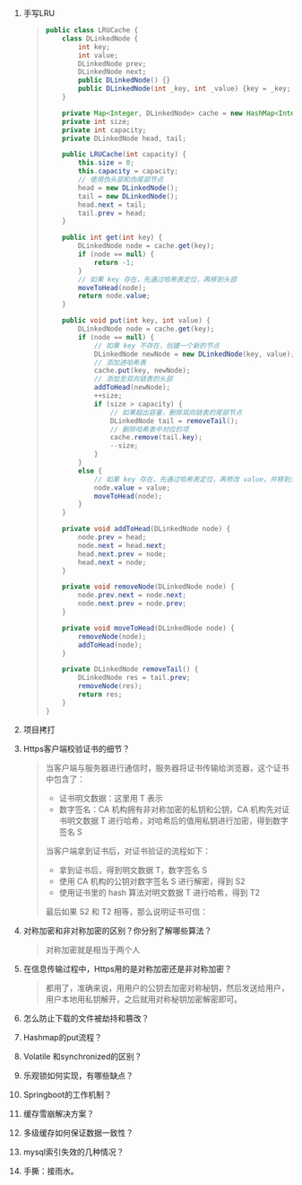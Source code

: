 1. 手写LRU

   > ```java
   > public class LRUCache {
   >     class DLinkedNode {
   >         int key;
   >         int value;
   >         DLinkedNode prev;
   >         DLinkedNode next;
   >         public DLinkedNode() {}
   >         public DLinkedNode(int _key, int _value) {key = _key; value = _value;}
   >     }
   > 
   >     private Map<Integer, DLinkedNode> cache = new HashMap<Integer, DLinkedNode>();
   >     private int size;
   >     private int capacity;
   >     private DLinkedNode head, tail;
   > 
   >     public LRUCache(int capacity) {
   >         this.size = 0;
   >         this.capacity = capacity;
   >         // 使用伪头部和伪尾部节点
   >         head = new DLinkedNode();
   >         tail = new DLinkedNode();
   >         head.next = tail;
   >         tail.prev = head;
   >     }
   > 
   >     public int get(int key) {
   >         DLinkedNode node = cache.get(key);
   >         if (node == null) {
   >             return -1;
   >         }
   >         // 如果 key 存在，先通过哈希表定位，再移到头部
   >         moveToHead(node);
   >         return node.value;
   >     }
   > 
   >     public void put(int key, int value) {
   >         DLinkedNode node = cache.get(key);
   >         if (node == null) {
   >             // 如果 key 不存在，创建一个新的节点
   >             DLinkedNode newNode = new DLinkedNode(key, value);
   >             // 添加进哈希表
   >             cache.put(key, newNode);
   >             // 添加至双向链表的头部
   >             addToHead(newNode);
   >             ++size;
   >             if (size > capacity) {
   >                 // 如果超出容量，删除双向链表的尾部节点
   >                 DLinkedNode tail = removeTail();
   >                 // 删除哈希表中对应的项
   >                 cache.remove(tail.key);
   >                 --size;
   >             }
   >         }
   >         else {
   >             // 如果 key 存在，先通过哈希表定位，再修改 value，并移到头部
   >             node.value = value;
   >             moveToHead(node);
   >         }
   >     }
   > 
   >     private void addToHead(DLinkedNode node) {
   >         node.prev = head;
   >         node.next = head.next;
   >         head.next.prev = node;
   >         head.next = node;
   >     }
   > 
   >     private void removeNode(DLinkedNode node) {
   >         node.prev.next = node.next;
   >         node.next.prev = node.prev;
   >     }
   > 
   >     private void moveToHead(DLinkedNode node) {
   >         removeNode(node);
   >         addToHead(node);
   >     }
   > 
   >     private DLinkedNode removeTail() {
   >         DLinkedNode res = tail.prev;
   >         removeNode(res);
   >         return res;
   >     }
   > }
   > 
   > ```
   >
   > 

2. 项目拷打

3. Https客户端校验证书的细节？

   > 当客户端与服务器进行通信时，服务器将证书传输给浏览器，这个证书中包含了：
   >
   > - 证书明文数据：这里用 T 表示
   > - 数字签名：CA 机构拥有非对称加密的私钥和公钥，CA 机构先对证书明文数据 T 进行哈希，对哈希后的值用私钥进行加密，得到数字签名 S
   >
   > 当客户端拿到证书后，对证书验证的流程如下：
   >
   > - 拿到证书后，得到明文数据 T，数字签名 S
   > - 使用 CA 机构的公钥对数字签名 S 进行解密，得到 S2
   > - 使用证书里的 hash 算法对明文数据 T 进行哈希，得到 T2
   >
   > 最后如果 S2 和 T2 相等，那么说明证书可信：

4. 对称加密和非对称加密的区别？你分别了解哪些算法？

   > 对称加密就是相当于两个人

5. 在信息传输过程中，Https用的是对称加密还是非对称加密？

   > 都用了，准确来说，用用户的公钥去加密对称秘钥，然后发送给用户，用户本地用私钥解开，之后就用对称秘钥加密解密即可。

6. 怎么防止下载的文件被劫持和篡改？

7. Hashmap的put流程？

8. Volatile 和synchronized的区别？

9. 乐观锁如何实现，有哪些缺点？

10. Springboot的工作机制？

11. 缓存雪崩解决方案？

12. 多级缓存如何保证数据一致性？

13. mysql索引失效的几种情况？

14. 手撕：接雨水。